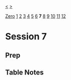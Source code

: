 [<](./Session6.md) [>](./Session8.md)

[Zero](./Session0.md) [1](./Session1.md) [2](./Session2.md) [3](./Session3.md) [4](./Session4.md) [5](./Session5.md) [6](./Session6.md) **7** [8](./Session8.md) [9](./Session9.md) [10](./Session10.md) [11](./Session11.md) [12](./Session12.md)

# Session 7

## Prep

## Table Notes
